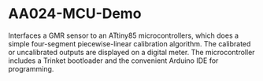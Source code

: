# AA024-MCU-Demo
Interfaces a GMR sensor to an ATtiny85 microcontrollers, which does a simple four-segment piecewise-linear calibration algorithm. The calibrated or uncalibrated outputs are displayed on a digital meter. The microcontroller includes a Trinket bootloader and the convenient Arduino IDE for programming.
